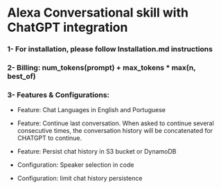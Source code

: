 # Alexa Conversational skill with ChatGPT integration

### 1- For installation, please follow Installation.md instructions

### 2- Billing: num_tokens(prompt) + max_tokens \* max(n, best_of)

### 3- Features & Configurations:

- Feature: Chat Languages in English and Portuguese

- Feature: Continue last conversation. When asked to continue several consecutive times, the conversation history will be concatenated for CHATGPT to continue.
- Feature: Persist chat history in S3 bucket or DynamoDB

- Configuration: Speaker selection in code

- Configuration: limit chat history persistence
